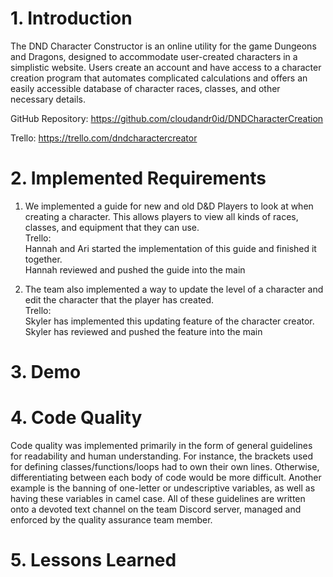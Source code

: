 # 1. Introduction
The DND Character Constructor is an online utility for the game Dungeons and Dragons, designed to accommodate user-created characters in a simplistic website. Users create an account and have access to a character creation program that automates complicated calculations and offers an easily accessible database of character races, classes, and other necessary details.

GitHub Repository: https://github.com/cloudandr0id/DNDCharacterCreation

Trello: https://trello.com/dndcharactercreator

# 2. Implemented Requirements

1. We implemented a guide for new and old D&D Players to look at when creating a character. This allows players to view all kinds of races, classes, and equipment that they can use.  
Trello:   
Hannah and Ari started the implementation of this guide and finished it together.  
Hannah reviewed and pushed the guide into the main  

2. The team also implemented a way to update the level of a character and edit the character that the player has created.  
Trello:  
Skyler has implemented this updating feature of the character creator.  
Skyler has reviewed and pushed the feature into the main  


# 3. Demo


# 4. Code Quality
Code quality was implemented primarily in the form of general guidelines for readability
and human understanding. For instance, the brackets used for defining classes/functions/loops
had to own their own lines. Otherwise, differentiating between each body of code would be
more difficult. Another example is the banning of one-letter or undescriptive variables,
as well as having these variables in camel case. All of these guidelines are written onto
a devoted text channel on the team Discord server, managed and enforced by the quality
assurance team member.

# 5. Lessons Learned
